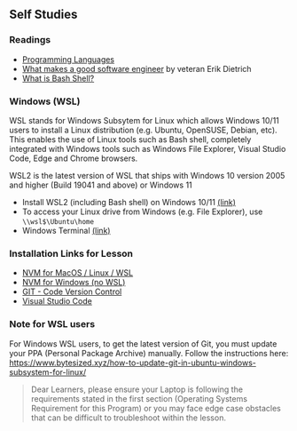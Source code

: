 ## Self Studies

### Readings

- [Programming Languages](https://www.webopedia.com/definitions/programming-language/)
- [What makes a good software engineer](https://makemeaprogrammer.com/what-makes-a-good-software-engineer/) by veteran Erik Dietrich
- [What is Bash Shell?](https://www.howtogeek.com/726559/what-is-the-bash-shell-and-why-is-it-so-important-to-linux/)

### Windows (WSL)

WSL stands for Windows Subsytem for Linux which allows Windows 10/11 users to install a Linux distribution (e.g. Ubuntu, OpenSUSE, Debian, etc). This enables the use of Linux tools such as Bash shell, completely integrated with Windows tools such as Windows File Explorer, Visual Studio Code, Edge and Chrome browsers. 

WSL2 is the latest version of WSL that ships with Windows 10 version 2005 and higher (Build 19041 and above) or Windows 11

- Install WSL2 (including Bash shell) on Windows 10/11 [(link)](https://docs.microsoft.com/en-us/windows/wsl/install) 
- To access your Linux drive from Windows (e.g. File Explorer), use `\\wsl$\Ubuntu\home`
- Windows Terminal [(link)](https://docs.microsoft.com/en-us/windows/terminal/)

### Installation Links for Lesson

- [NVM for MacOS / Linux / WSL](https://github.com/nvm-sh/nvm)
- [NVM for Windows (no WSL)](https://github.com/coreybutler/nvm-windows)
- [GIT - Code Version Control](https://git-scm.com/downloads)
- [Visual Studio Code](https://code.visualstudio.com/)  

### Note for WSL users

For Windows WSL users, to get the latest version of Git, you must update your PPA (Personal Package Archive) manually. Follow the instructions here:
https://www.bytesized.xyz/how-to-update-git-in-ubuntu-windows-subsystem-for-linux/

> Dear Learners, please ensure your Laptop is following the requirements stated in the first section (Operating Systems Requirement for this Program) or you may face edge case obstacles that can be difficult to troubleshoot within the lesson.
